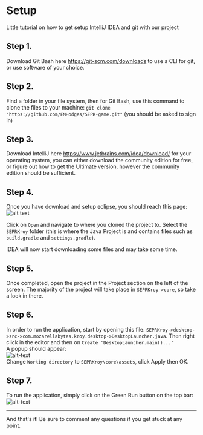 # Setup

Little tutorial on how to get setup IntelliJ IDEA and git with our project

## Step 1.
Download Git Bash here https://git-scm.com/downloads to use a CLI for git, 
or use software of your choice.

## Step 2.
Find a folder in your file system, then for Git Bash, use this command to clone the files to your machine:
`git clone "https://github.com/EMHodges/SEPR-game.git"` (you should be asked to sign in)

## Step 3.
Download IntelliJ here https://www.jetbrains.com/idea/download/ for your operating system, 
you can either download the community edition for free, or figure out how to get the Ultimate version,
however the community edition should be sufficient.

## Step 4.
Once you have download and setup eclipse, you should reach this page:  
![alt text](https://i.imgur.com/SCIFYuC.png "IntelliJ")  

Click on `Open` and navigate to where you cloned the project to. Select the `SEPRKroy`
folder (this is where the Java Project is and contains files such as `build.gradle` and 
`settings.gradle`).  
  
IDEA will now start downloading some files and may take some time.

## Step 5.
Once completed, open the project in the Project section on the left of the
screen. The majority of the project will take place in `SEPRKroy->core`, so take a look
in there.

## Step 6.
In order to run the application, start by opening this file:
`SEPRKroy->desktop->src->com.mozarellabytes.kroy.desktop->DesktopLauncher.java`.
Then right click in the editor and then on `Create 'DesktopLauncher.main()...'`  
A popup should appear:  
![alt-text](https://i.imgur.com/KiziFdr.png "Popup")  
Change `Working directory` to `SEPRKroy\core\assets`, click Apply then OK.

## Step 7.
To run the application, simply click on the Green Run button on the top bar:  
![alt-text](https://i.imgur.com/L8XJJmT.png "Run")

---

And that's it! Be sure to comment any questions if you get stuck at any point.
